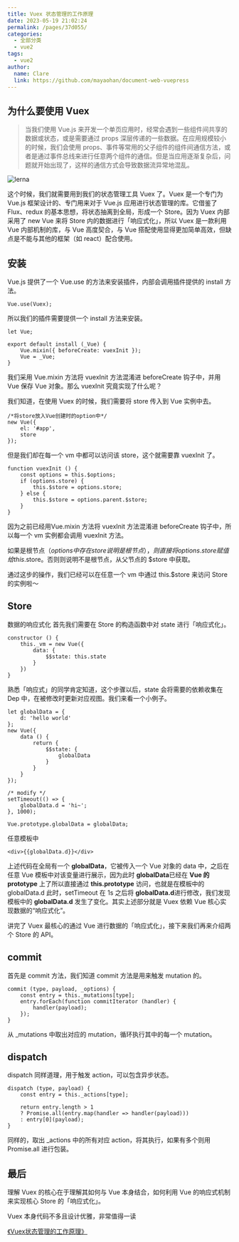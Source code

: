 ```yaml
---
title: Vuex 状态管理的工作原理
date: 2023-05-19 21:02:24
permalink: /pages/37d055/
categories: 
  - 全部分类
  - vue2
tags: 
  - vue2
author: 
  name: Clare
  link: https://github.com/mayaohan/document-web-vuepress
---
```

为什么要使用 Vuex
---------------

> 当我们使用 Vue.js 来开发一个单页应用时，经常会遇到一些组件间共享的数据或状态，或是需要通过 props 深层传递的一些数据。在应用规模较小的时候，我们会使用 props、事件等常用的父子组件的组件间通信方法，或者是通过事件总线来进行任意两个组件的通信。但是当应用逐渐复杂后，问题就开始出现了，这样的通信方式会导致数据流异常地混乱。

<!-- more -->

![lerna](/document-web-vuepress/images/vue2.22.webp)

这个时候，我们就需要用到我们的状态管理工具 Vuex 了。Vuex 是一个专门为 Vue.js 框架设计的、专门用来对于 Vue.js 应用进行状态管理的库。它借鉴了 Flux、redux 的基本思想，将状态抽离到全局，形成一个 Store。因为 Vuex 内部采用了 new Vue 来将 Store 内的数据进行「响应式化」，所以 Vuex 是一款利用 Vue 内部机制的库，与 Vue 高度契合，与 Vue 搭配使用显得更加简单高效，但缺点是不能与其他的框架（如 react）配合使用。



安装
---
Vue.js 提供了一个 Vue.use 的方法来安装插件，内部会调用插件提供的 install 方法。
```
Vue.use(Vuex);
```
所以我们的插件需要提供一个 install 方法来安装。
```
let Vue;

export default install (_Vue) {
    Vue.mixin({ beforeCreate: vuexInit });
    Vue = _Vue;
}
```
我们采用 Vue.mixin 方法将 vuexInit 方法混淆进 beforeCreate 钩子中，并用 Vue 保存 Vue 对象。那么 vuexInit 究竟实现了什么呢？

我们知道，在使用 Vuex 的时候，我们需要将 store 传入到 Vue 实例中去。
```
/*将store放入Vue创建时的option中*/
new Vue({
    el: '#app',
    store
});
```
但是我们却在每一个 vm 中都可以访问该 store，这个就需要靠 vuexInit 了。
```
function vuexInit () {
    const options = this.$options;
    if (options.store) {
        this.$store = options.store;
    } else {
        this.$store = options.parent.$store;
    }
}
```
因为之前已经用Vue.mixin 方法将 vuexInit 方法混淆进 beforeCreate 钩子中，所以每一个 vm 实例都会调用 vuexInit 方法。

如果是根节点（$options中存在 store 说明是根节点），则直接将 options.store 赋值给 this.$store。否则则说明不是根节点，从父节点的 $store 中获取。

通过这步的操作，我们已经可以在任意一个 vm 中通过 this.$store 来访问 Store 的实例啦～

Store
-----
数据的响应式化
首先我们需要在 Store 的构造函数中对 state 进行「响应式化」。
```
constructor () {
    this._vm = new Vue({
        data: {
            $$state: this.state
        }
    })
}
```

熟悉「响应式」的同学肯定知道，这个步骤以后，state 会将需要的依赖收集在 Dep 中，在被修改时更新对应视图。我们来看一个小例子。
```
let globalData = {
    d: 'hello world'
};
new Vue({
    data () {
        return {
            $$state: {
                globalData
            }
        }
    }
});
```


```
/* modify */
setTimeout(() => {
    globalData.d = 'hi~';
}, 1000);

Vue.prototype.globalData = globalData;
```
任意模板中

```
<div>{{globalData.d}}</div>

```
上述代码在全局有一个 **globalData**，它被传入一个 Vue 对象的 data 中，之后在任意 Vue 模板中对该变量进行展示，因为此时 **globalData**已经在 **Vue 的 prototype** 上了所以直接通过 **this.prototype** 访问，也就是在模板中的 globalData.d 此时，setTimeout 在 1s 之后将 **globalData.d**进行修改，我们发现模板中的 **globalData.d** 发生了变化。其实上述部分就是 Vuex 依赖 Vue 核心实现数据的“响应式化”。

讲完了 Vuex 最核心的通过 Vue 进行数据的「响应式化」，接下来我们再来介绍两个 Store 的 API。

commit
-------
首先是 commit 方法，我们知道 commit 方法是用来触发 mutation 的。
```
commit (type, payload, _options) {
    const entry = this._mutations[type];
    entry.forEach(function commitIterator (handler) {
        handler(payload);
    });
}
```
从 _mutations 中取出对应的 mutation，循环执行其中的每一个 mutation。

dispatch
--------
dispatch 同样道理，用于触发 action，可以包含异步状态。
```
dispatch (type, payload) {
    const entry = this._actions[type];

    return entry.length > 1
    ? Promise.all(entry.map(handler => handler(payload)))
    : entry[0](payload);
}

```
同样的，取出 _actions 中的所有对应 action，将其执行，如果有多个则用 Promise.all 进行包装。

最后
----
理解 Vuex 的核心在于理解其如何与 Vue 本身结合，如何利用 Vue 的响应式机制来实现核心 Store 的「响应式化」。

Vuex 本身代码不多且设计优雅，非常值得一读

[《Vuex状态管理的工作原理》](https://github.com/answershuto/VueDemo/blob/master/%E3%80%8AVuex%E7%8A%B6%E6%80%81%E7%AE%A1%E7%90%86%E7%9A%84%E5%B7%A5%E4%BD%9C%E5%8E%9F%E7%90%86%E3%80%8B.js) 
